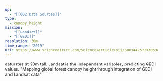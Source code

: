 ```yaml
---
up:
  - "[[002 Data Sources]]"
type:
  - canopy_height
mission:
  - "[[Landsat]]"
  - "[[GEDI]]"
resolution: 30m
time_range: "2019"
url: https://www.sciencedirect.com/science/article/pii/S0034425720305381
---
```

saturates at 30m tall. Landsat is the independent variables, predicting GEDI values. "Mapping global forest canopy height through integration of GEDI and Landsat data"
